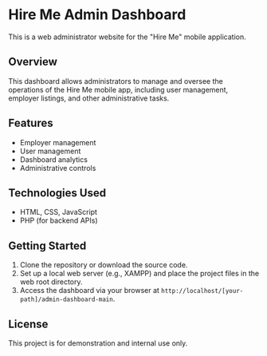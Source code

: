 # Hire Me Admin Dashboard

This is a web administrator website for the "Hire Me" mobile application.

## Overview
This dashboard allows administrators to manage and oversee the operations of the Hire Me mobile app, including user management, employer listings, and other administrative tasks.

## Features
- Employer management
- User management
- Dashboard analytics
- Administrative controls

## Technologies Used
- HTML, CSS, JavaScript
- PHP (for backend APIs)

## Getting Started
1. Clone the repository or download the source code.
2. Set up a local web server (e.g., XAMPP) and place the project files in the web root directory.
3. Access the dashboard via your browser at `http://localhost/[your-path]/admin-dashboard-main`.

## License
This project is for demonstration and internal use only.
